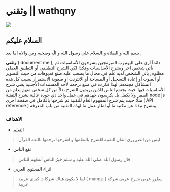 # وثقني  || wathqny

<img src="https://github.com/wathqny/wathqny-template/raw/master/static/img/wathqny.png">



<h2>السلام عليكم</h2>


 بسم الله و الصلاة و السلام علي رسول الله و الّه وصحبه ومن والاه اما بعد ,

**وثقني** ( document me ), دائماً أرى على اليوتيوب المبرمجين يشرحون الأساسيات ثم يأتي شخص آخر ويشرح الأساسيات وهكذا لكن الشرح التطبيقي أو التطبيق العملي مظلوم, يأتي الشخص لديه علم في مجال ما يصعب عليه صنع فديوهات من حيث التصوير أو الصوت أو إعادة التسجيل أو المساحة أو الانترنت او صعوبة الاستمرار بسبب كل هذه المشاكل مجتمعة, لهذا فكرت في صنع ترجمة لأحد المستندات الأجنبية يعني شرح الأساسيات فيها حيث يجتمع الناس الذين يريدون الشرح بدلاً من كل شخص منهم يعلم من الصفر ولا يكمل بل يكرسون جهدهم في عمل واحد ذي جودة عالية نشرح التقنية node js مثلًا حيث يتم شرح المفهوم العام للتقنية ثم شرحها بالكامل في صفحة أخرى  ( API reference ) ونشرح نبذة عن مكتبة ما أو اطار عمل ما لهذه التقنية من باب المعرفة

<h3>الاهداف</h3>

 - التعلم
  >   ليس من الضروري اتقان التقنية للشرح بالتعلمها و اشرحها ترجمها باللغة القرآن

 - نفع الناس
  > قال رسول الله صلي الله عليه و سلم  خيرُ الناسِ أنفعُهم للناسِ 

 - اثراء المحتوي العربي 
  > لما لا يكون هناك شركات كبرى عربية  ( manga ) مطور عربي شرح عربي شركة عربية 
